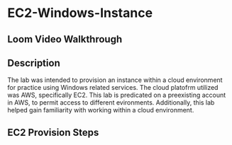 # EC2-Windows-Instance
<h2>Loom Video Walkthrough </h2>

<h2>Description</h2>
The lab was intended to provision an instance within a cloud environment for practice using Windows related services. The cloud platofrm utilized was AWS, specifically EC2. This lab is predicated on a preexisting account in AWS, to permit access to different evironments. Additionally, this lab helped gain familiarity with working within a cloud environment. <br/>

<h2>EC2 Provision Steps </h2> 


